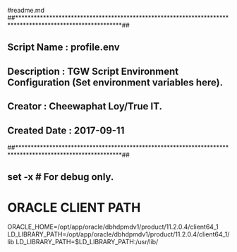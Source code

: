 #readme.md
##**********************************************************************************************************##
## Script Name  : profile.env                                                                              ##
## Description  : TGW Script Environment Configuration (Set environment variables here).                     ##
## Creator      : Cheewaphat Loy/True IT.                                                                                ##
## Created Date : 2017-09-11                                                                                ##
##**********************************************************************************************************##
## set -x                                    # For debug only.

# ORACLE CLIENT PATH
ORACLE_HOME=/opt/app/oracle/dbhdpmdv1/product/11.2.0.4/client64_1
LD_LIBRARY_PATH=/opt/app/oracle/dbhdpmdv1/product/11.2.0.4/client64_1/lib
LD_LIBRARY_PATH=$LD_LIBRARY_PATH:/usr/lib/